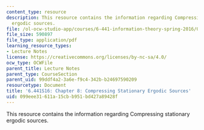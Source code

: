 ```yaml
---
content_type: resource
description: This resource contains the information regarding Compressing stationary
  ergodic sources.
file: /ol-ocw-studio-app/courses/6-441-information-theory-spring-2016/099eee31611a15cbb951bd427a89428f_MIT6_441S16_chapter_8.pdf
file_size: 590897
file_type: application/pdf
learning_resource_types:
- Lecture Notes
license: https://creativecommons.org/licenses/by-nc-sa/4.0/
ocw_type: OCWFile
parent_title: Lecture Notes
parent_type: CourseSection
parent_uid: 99ddf4a2-3a6e-f9c4-342b-b24697590209
resourcetype: Document
title: '6.441S16: Chapter 8: Compressing Stationary Ergodic Sources'
uid: 099eee31-611a-15cb-b951-bd427a89428f
---
```

This resource contains the information regarding Compressing stationary ergodic sources.